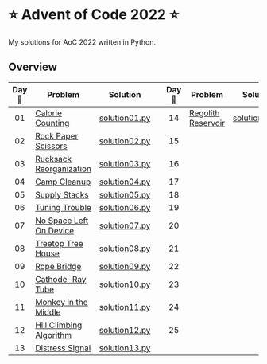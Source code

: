 # :star: Advent of Code 2022 :star:

My solutions for AoC 2022 written in Python.

## Overview

| Day :christmas_tree: | Problem | Solution | | Day :christmas_tree: | Problem | Solution |
| :---: | --- | --- | --- | :---: | --- | --- |
| 01 | [Calorie Counting](https://adventofcode.com/2022/day/1) | [solution01.py](src/problems/day01/solution_nice01.py) || 14 | [Regolith Reservoir](https://adventofcode.com/2022/day/14) | [solution14.py](src/problems/day/solution14.py) |
| 02 | [Rock Paper Scissors](https://adventofcode.com/2022/day/2) | [solution02.py](src/problems/day/solution02.py) || 15 | [](https://adventofcode.com/2022/day/15) | [](src/problems/day/solution15.py) |
| 03 | [Rucksack Reorganization](https://adventofcode.com/2022/day/3) | [solution03.py](src/problems/day/solution03.py) || 16 | [](https://adventofcode.com/2022/day/16) | [](src/problems/day/solution16.py) |
| 04 | [Camp Cleanup](https://adventofcode.com/2022/day/4) | [solution04.py](src/problems/day/solution04.py) || 17 | [](https://adventofcode.com/2022/day/17) | [](src/problems/day/solution17.py) |
| 05 | [Supply Stacks](https://adventofcode.com/2022/day/5) | [solution05.py](src/problems/day/solution05.py) || 18 | [](https://adventofcode.com/2022/day/18) | [](src/problems/day/solution18.py) |
| 06 | [Tuning Trouble](https://adventofcode.com/2022/day/6) | [solution06.py](src/problems/day/solution06.py) || 19 | [](https://adventofcode.com/2022/day/19) | [](src/problems/day/solution19.py) |
| 07 | [No Space Left On Device](https://adventofcode.com/2022/day/7) | [solution07.py](src/problems/day/solution07.py) || 20 | [](https://adventofcode.com/2022/day/20) | [](src/problems/day/solution20.py) 
| 08 | [Treetop Tree House](https://adventofcode.com/2022/day/8) | [solution08.py](src/problems/day/solution08.py) || 21 | [](https://adventofcode.com/2022/day/21) | [](src/problems/day/solution21.py) |
| 09 | [Rope Bridge](https://adventofcode.com/2022/day/9) | [solution09.py](src/problems/day/solution09.py) || 22 | [](https://adventofcode.com/2022/day/22) | [](src/problems/day/solution22.py) |
| 10 | [Cathode-Ray Tube](https://adventofcode.com/2022/day/10) | [solution10.py](src/problems/day/solution10.py) || 23 | [](https://adventofcode.com/2022/day/23) | [](src/problems/day/solution23.py) |
| 11 | [Monkey in the Middle](https://adventofcode.com/2022/day/11) | [solution11.py](src/problems/day/solution11.py) || 24 | [](https://adventofcode.com/2022/day/24) | [](src/problems/day/solution24.py) |
| 12 | [Hill Climbing Algorithm](https://adventofcode.com/2022/day/12) | [solution12.py](src/problems/day/solution12.py) || 25 | [](https://adventofcode.com/2022/day/25) | [](src/problems/day/solution25.py) |
| 13 | [Distress Signal](https://adventofcode.com/2022/day/13) | [solution13.py](src/problems/day/solution13.py) |